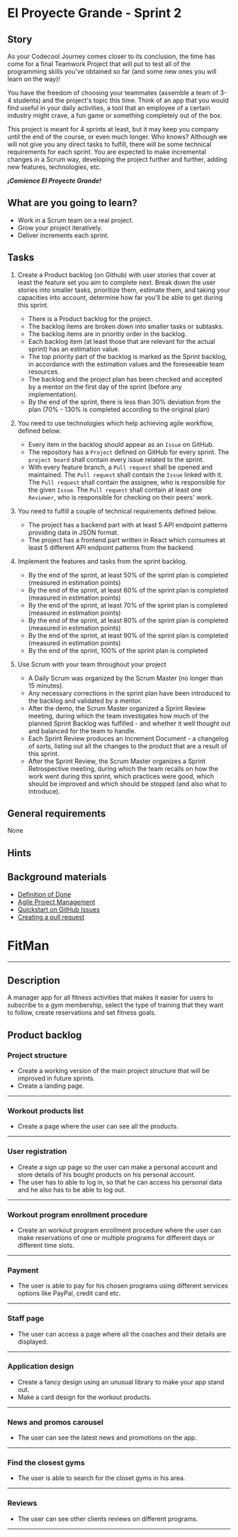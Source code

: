 # El Proyecte Grande - Sprint 2

## Story

As your Codecool Journey comes closer to its conclusion, the time has come for a final Teamwork Project that will put to test all of the programming skills you've obtained so far (and some new ones you will learn on the way)!

You have the freedom of choosing your teammates (assemble a team of 3-4 students) and the project's topic this time. Think of an app that you would find useful in your daily activities, a tool that an employee of a certain industry might crave, a fun game or something completely out of the box.

This project is meant for 4 sprints at least, but it may keep you company until the end of the course, or even much longer. Who knows? Although we will not give you any direct tasks to fulfill, there will be some technical requirements for each sprint. You are expected to make incremental changes in a Scrum way, developing the project further and further, adding new features, technologies, etc.

***¡Comience El Proyecte Grande!***

## What are you going to learn?

- Work in a Scrum team on a real project.
- Grow your project iteratively.
- Deliver increments each sprint.

## Tasks

1. Create a Product backlog (on Github) with user stories that cover at least the feature set you aim to complete next. Break down the user stories into smaller tasks, prioritize them, estimate them, and taking your capacities into account, determine how far you'll be able to get during this sprint.
    - There is a Product backlog for the project.
    - The backlog items are broken down into smaller tasks or subtasks.
    - The backlog items are in prioritiy order in the backlog.
    - Each backlog item (at least those that are relevant for the actual sprint) has an estimation value.
    - The top priority part of the backlog is marked as the Sprint backlog, in accordance with the estimation values and the foreseeable team resources.
    - The backlog and the project plan has been checked and accepted by a mentor on the first day of the sprint (before any implementation).
    - By the end of the sprint, there is less than 30% deviation from the plan (70% - 130% is completed according to the original plan)

2. You need to use technologies which help achieving agile workflow, defined below.
    - Every item in the backlog should appear as an `Issue` on GitHub.
    - The repository has a `Project` defined on GitHub for every sprint. The `project board` shall contain every issue related to the sprint.
    - With every feature branch, a `Pull request` shall be opened and maintained. The `Pull request` shall contain the `Issue` linked with it. The `Pull request` shall contain the assignee, who is responsible for the given `Issue`. The `Pull request` shall contain at least one `Reviewer`, who is responsible for checking on their peers' work.

3. You need to fulfill a couple of technical requirements defined below.
    - The project has a backend part with at least 5 API endpoint patterns providing data in JSON format.
    - The project has a frontend part written in React which consumes at least 5 different API endpoint patterns from the backend.

4. Implement the features and tasks from the sprint backlog.
    - By the end of the sprint, at least 50% of the sprint plan is completed (measured in estimation points)
    - By the end of the sprint, at least 60% of the sprint plan is completed (measured in estimation points)
    - By the end of the sprint, at least 70% of the sprint plan is completed (measured in estimation points)
    - By the end of the sprint, at least 80% of the sprint plan is completed (measured in estimation points)
    - By the end of the sprint, at least 90% of the sprint plan is completed (measured in estimation points)
    - By the end of the sprint, 100% of the sprint plan is completed

5. Use Scrum with your team throughout your project
    - A Daily Scrum was organized by the Scrum Master (no longer than 15 minutes).
    - Any necessary corrections in the sprint plan have been introduced to the backlog and validated by a mentor.
    - After the demo, the Scrum Master organized a Sprint Review meeting, during which the team investigates how much of the planned Sprint Backlog was fulfilled - and whether it well thought out and balanced for the team to handle.
    - Each Sprint Review produces an Increment Document - a changelog of sorts, listing out all the changes to the product that are a result of this sprint.
    - After the Sprint Review, the Scrum Master organizes a Sprint Retrospective meeting, during which the team recalls on how the work went during this sprint, which practices were good, which should be improved and which should be stopped (and also what to introduce).

## General requirements

None

## Hints



## Background materials

- <i class="far fa-exclamation"></i> [Definition of Done](project/curriculum/materials/pages/methodology/definition-of-done.md)
- <i class="far fa-exclamation"></i> [Agile Project Management](project/curriculum/materials/pages/methodology/agile-project-management.md)
- [Quickstart on GitHub Issues](https://docs.github.com/en/issues/tracking-your-work-with-issues/quickstart)
- [Creating a pull request](https://docs.github.com/en/github/collaborating-with-pull-requests/proposing-changes-to-your-work-with-pull-requests/creating-a-pull-request)




# FitMan
---

## Description
A manager app for all fitness activities that makes it easier for users to subscribe to a gym membership, select the type of training that they want to follow, create reservations and set fitness goals.

##  Product backlog
### Project structure
- Create a working version of the main project structure that will be improved in future sprints.
- Create a landing page.
---
### Workout products list
- Create a page where the user can see all the products. 
---
### User registration
- Create a sign up page so the user can make a personal account and store details of his bought products on his personal account. 
- The user has to able to log in, so that he can access his personal data and he also has to be able to log out.
---
### Workout program enrollment procedure 
- Create an workout program enrollment procedure where the user can make reservations of one or multiple programs for different days or different time slots.
---
### Payment
- The user is able to pay for his chosen programs using different services options like PayPal, credit card etc.
---
### Staff page
- The user can access a page where all the coaches and their details are displayed.
---
### Application design
- Create a fancy design using an unusual library to make your app stand out.  
- Make a card design for the workout products.
---
### News and promos carousel
- The user can see the latest news and promotions on the app. 
---
### Find the closest gyms 
- The user is able to search for the closet gyms in his area.
--- 
### Reviews
-  The user can see other clients reviews on different programs.
---
